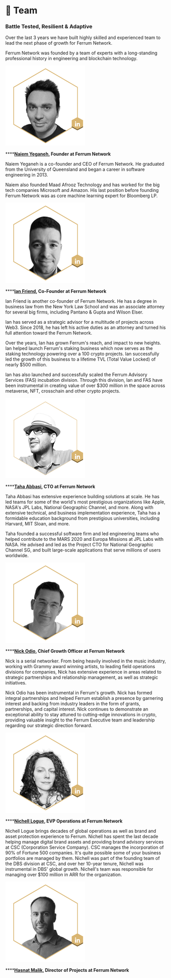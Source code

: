 # 👥 Team

### Battle Tested, Resilient & Adaptive

Over the last 3 years we have built highly skilled and experienced team to lead the next phase of growth for Ferrum Network.&#x20;

Ferrum Network was founded by a team of experts with a long-standing professional history in engineering and blockchain technology.

![Naiem Yeganeh, Founder at Ferrum Network](../../.gitbook/assets/Naiem-Yeganeh-PHD.png)

****[**Naiem Yeganeh**](https://www.linkedin.com/in/naiem-yeganeh-12874712/)**, Founder at Ferrum Network**

Naiem Yeganeh is a co-founder and CEO of Ferrum Network. He graduated from the University of Queensland and began a career in software engineering in 2013.

Naiem also founded Maad Afrooz Technology and has worked for the big tech companies Microsoft and Amazon. His last position before founding Ferrum Network was as core machine learning expert for Bloomberg LP.

![Ian Friend, Co-Founder at Ferrum Network](../../.gitbook/assets/Ian-M.-Friend-ESQ.png)

****[**Ian Friend**](https://www.linkedin.com/in/ian-friend-bb949657/)**, Co-Founder at Ferrum Network**

Ian Friend is another co-founder of Ferrum Network. He has a degree in business law from the New York Law School and was an associate attorney for several big firms, including Pantano & Gupta and Wilson Elser.

Ian has served as a strategic advisor for a multitude of projects across Web3. Since 2018, he has left his active duties as an attorney and turned his full attention toward the Ferrum Network.

Over the years, Ian has grown Ferrum's reach, and impact to new heights. Ian helped launch Ferrum's staking business which now serves as the staking technology powering over a 100 crypto projects. Ian successfully led the growth of this business to a lifetime TVL (Total Value Locked) of nearly $500 million.

Ian has also launched and successfully scaled the Ferrum Advisory Services (FAS) incubation division. Through this division, Ian and FAS have been instrumental in creating value of over $300 million in the space across metaverse, NFT, crosschain and other crypto projects.

![Taha Abbasi, CTO at Ferrum Network](../../.gitbook/assets/Taha-Abbasi-COO-Ferrum-Network-Cross-Chain-Token-Bridge-Staking-Anti-bot-Incubation-Defi.png)

****[**Taha Abbasi**](https://www.linkedin.com/in/tahaabbasi/)**, CTO at Ferrum Network**

Taha Abbasi has extensive experience building solutions at scale. He has led teams for some of the world's most prestigious organizations like Apple, NASA's JPL Labs, National Geographic Channel, and more. Along with extensive technical, and business implementation experience, Taha has a formidable education background from prestigious universities, including Harvard, MIT Sloan, and more.&#x20;

Taha founded a successful software firm and led engineering teams who helped contribute to the MARS 2020 and Europa Missions at JPL Labs with NASA. He advised and led as the Project CTO for National Geographic Channel SG, and built large-scale applications that serve millions of users worldwide.&#x20;

![Nick Odio, Chief Growth Officer at Ferrum Network](../../.gitbook/assets/Nick-Odio.png)

****[**Nick Odio**](https://www.linkedin.com/in/nick-odio-176991161/)**, Chief Growth Officer at Ferrum Network**

Nick is a serial networker. From being heavily involved in the music industry, working with Grammy award winning artists, to leading field operations divisions for companies, Nick has extensive experience in areas related to strategic partnerships and relationship management, as well as strategic initiatives.

Nick Odio has been instrumental in Ferrum's growth. Nick has formed integral partnerships and helped Ferrum establish a presence by garnering interest and backing from industry leaders in the form of grants, partnerships, and capital interest. Nick continues to demonstrate an exceptional ability to stay attuned to cutting-edge innovations in crypto, providing valuable insight to the Ferrum Executive team and leadership regarding our strategic direction forward.

![Nichell Logue, EVP Operations at Ferrum Network](../../.gitbook/assets/Nichell-Logue-1.png)

****[**Nichell Logue**](https://www.linkedin.com/in/nichelllogue/)**, EVP Operations at Ferrum Network**

Nichell Logue brings decades of global operations as well as brand and asset protection experience to Ferrum. Nichell has spent the last decade helping manage digital brand assets and providing brand advisory services at CSC (Corporation Service Company). CSC manages the incorporation of 90% of Fortune 500 companies. It's quite possible some of your business portfolios are managed by them. Nichell was part of the founding team of the DBS division at CSC, and over her 10-year tenure, Nichell was instrumental in DBS' global growth. Nichell's team was responsible for managing over $100 million in ARR for the organization.

![Hasnat Malik, Director of Projects at Ferrum Network](../../.gitbook/assets/Muhammad-Hasnat-Malik.png)

****[**Hasnat Malik**](https://www.linkedin.com/in/hasnat-malik/)**, Director of Projects at Ferrum Network**

